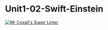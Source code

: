 # Unit1-02-Swift-Einstein
[![Mr Coxall's Super Linter](https://github.com/ICS4U-Programming-SpencerS/Unit1-02-Swift-Einstein/workflows/Mr%20Coxall's%20Super%20Linter/badge.svg)](https://github.com/ICS4U-Programming-SpencerS/Unit1-02-Swift-Einstein/actions/)
